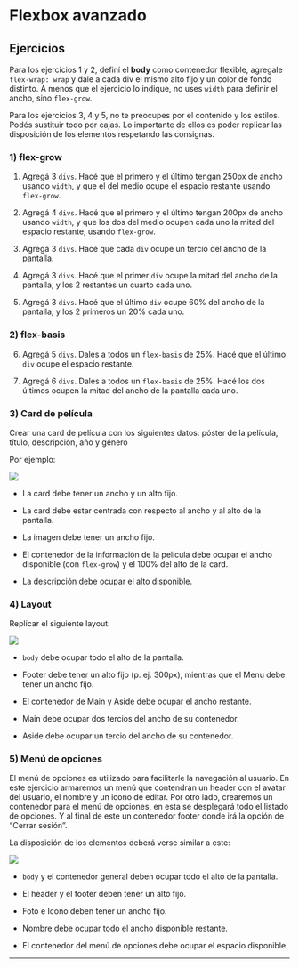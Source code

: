 # Flexbox avanzado

## Ejercicios

Para los ejercicios 1 y 2, definí el **body** como contenedor flexible, agregale `flex-wrap: wrap` y dale a cada div el mismo alto fijo y un color de fondo distinto. A menos que el ejercicio lo indique, no uses `width` para definir el ancho, sino `flex-grow`.  

Para los ejercicios 3, 4 y 5, no te preocupes por el contenido y los estilos. Podés sustituir todo por cajas. Lo importante de ellos es poder replicar las disposición de los elementos respetando las consignas.

### 1) flex-grow

1. Agregá 3 `divs`. Hacé que el primero y el último tengan 250px de ancho usando `width`, y que el del medio ocupe el espacio restante usando `flex-grow`.

2. Agregá 4 `divs`. Hacé que el primero y el último tengan 200px de ancho usando `width`, y que los dos del medio ocupen cada uno la mitad del espacio restante, usando `flex-grow`.

3. Agregá 3 `divs`. Hacé que cada `div` ocupe un tercio del ancho de la pantalla.

4. Agregá 3 `divs`. Hacé que el primer `div` ocupe la mitad del ancho de la pantalla, y los 2 restantes un cuarto cada uno.

5. Agregá 3 `divs`. Hacé que el último `div` ocupe 60% del ancho de la pantalla, y los 2 primeros un 20% cada uno.

### 2) flex-basis

6. Agregá 5 `divs`. Dales a todos un `flex-basis` de 25%. Hacé que el último `div` ocupe el espacio restante.

7. Agregá 6 `divs`. Dales a todos un `flex-basis` de 25%. Hacé los dos últimos ocupen la mitad del ancho de la pantalla cada uno.

### 3) Card de película

Crear una card de película con los siguientes datos: póster de la película, título, descripción, año y género

Por ejemplo:

![](https://i.ibb.co/z6hKMWp/Screen-Shot-2020-08-28-at-17-10-56.png)

- La card debe tener un ancho y un alto fijo.

- La card debe estar centrada con respecto al ancho y al alto de la pantalla.

- La imagen debe tener un ancho fijo.

- El contenedor de la información de la película debe ocupar el ancho disponible (con `flex-grow`) y el 100% del alto de la card.

- La descripción debe ocupar el alto disponible.

### 4) Layout

Replicar el siguiente layout:

![](https://i.ibb.co/0f0dzc8/Screen-Shot-2020-08-28-at-17-03-28.png)

- `body` debe ocupar todo el alto de la pantalla.

- Footer debe tener un alto fijo (p. ej. 300px), mientras que el  Menu debe tener un ancho fijo.

- El contenedor de Main y Aside debe ocupar el ancho restante.

- Main debe ocupar dos tercios del ancho de su contenedor.

- Aside debe ocupar un tercio del ancho de su contenedor.

### 5) Menú de opciones

El menú de opciones es utilizado para facilitarle la navegación al usuario. En este ejercicio armaremos un menú que contendrán un header con el avatar del usuario, el nombre y un icono de editar. Por otro lado, crearemos un contenedor para el menú de opciones, en esta se desplegará todo el listado de opciones. Y al final de este un contenedor footer donde irá la opción de “Cerrar sesión”.

La disposición de los elementos deberá verse similar a este:

![](https://i.ibb.co/y89xx8K/Screen-Shot-2020-08-28-at-17-40-59.png)

- `body` y el contenedor general deben ocupar todo el alto de la pantalla.

- El header y el footer deben tener un alto fijo. 

- Foto e Icono deben tener un ancho fijo.

- Nombre debe ocupar todo el ancho disponible restante.

- El contenedor del menú de opciones debe ocupar el espacio disponible.

---
